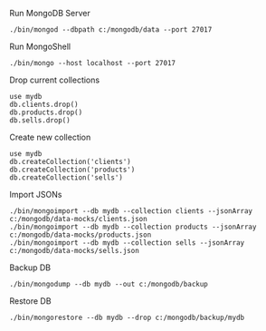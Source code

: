 Run MongoDB Server

```
./bin/mongod --dbpath c:/mongodb/data --port 27017
```

Run MongoShell

```
./bin/mongo --host localhost --port 27017
```

Drop current collections

```
use mydb
db.clients.drop()
db.products.drop()
db.sells.drop()
```

Create new collection

```
use mydb
db.createCollection('clients')
db.createCollection('products')
db.createCollection('sells')
```

Import JSONs

```
./bin/mongoimport --db mydb --collection clients --jsonArray c:/mongodb/data-mocks/clients.json
./bin/mongoimport --db mydb --collection products --jsonArray c:/mongodb/data-mocks/products.json
./bin/mongoimport --db mydb --collection sells --jsonArray c:/mongodb/data-mocks/sells.json
```

Backup DB

```
./bin/mongodump --db mydb --out c:/mongodb/backup
```

Restore DB

```
./bin/mongorestore --db mydb --drop c:/mongodb/backup/mydb
```
